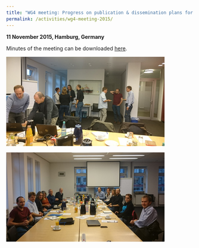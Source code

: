 ```yaml
---
title: "WG4 meeting: Progress on publication & dissemination plans for WG4"
permalink: /activities/wg4-meeting-2015/
---
```


**11 November 2015, Hamburg, Germany**

Minutes of the meeting can be downloaded [here](/assets/documents/ENRAM_WG4_Hamburg_minutes.pdf).

![meeting photo](/assets/images/DSC_0757_web.jpg)

![meeting photo](/assets/images/DSC_0764_web.jpg)

